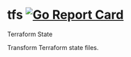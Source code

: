 # tfs [![Go Report Card](http://goreportcard.com/badge/jackspirou/tfs)](http://goreportcard.com/report/jackspirou/tfs)
Terraform State

Transform Terraform state files.
